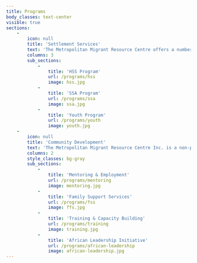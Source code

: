 ```yaml
---
title: Programs
body_classes: text-center
visible: true
sections:
    -
        icon: null
        title: 'Settlement Services'
        text: 'The Metropolitan Migrant Resource Centre offers a number of programs to assist with settling in a new home in Australia.'
        columns: 3
        sub_sections:
            -
                title: 'HSS Program'
                url: /programs/hss
                image: hss.jpg
            -
                title: 'SSA Program'
                url: /programs/ssa
                image: ssa.jpg
            -
                title: 'Youth Program'
                url: /programs/youth
                image: youth.jpg
    -
        icon: null
        title: 'Community Development'
        text: 'The Metropolitan Migrant Resource Centre Inc. is a non-profit organisation based in Mirrabooka which provides services across the metropolitan area.'
        columns: 2
        style_classes: bg-gray
        sub_sections:
            -
                title: 'Mentoring & Employment'
                url: /programs/mentoring
                image: mentoring.jpg
            -
                title: 'Family Support Services'
                url: /programs/fss
                image: ffs.jpg
            -
                title: 'Training & Capacity Building'
                url: /programs/training
                image: training.jpg
            -
                title: 'African Leadership Initiative'
                url: /programs/african-leadership
                image: african-leadership.jpg
---
```


